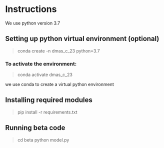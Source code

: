 # Instructions
We use python version 3.7
## Setting up python virtual environment (optional)
>conda create -n dmas_c_23 python=3.7
### To activate the environment:
>conda activate dmas_c_23

we use conda to create a virtual python environment

## Installing required modules

>pip install -r requirements.txt

## Running beta code
>cd beta
>python model.py
